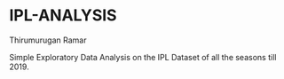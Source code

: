 # IPL-ANALYSIS
Thirumurugan Ramar

Simple Exploratory Data Analysis on the IPL Dataset of all the seasons till 2019.
